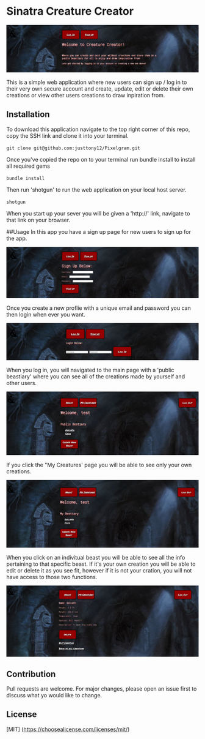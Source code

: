# Sinatra Creature Creator

![ home page of app](/readmePics/readmeMain.PNG)

This is a simple web application where new users can sign up / log in to their very own secure account and create, update, edit or delete their own creations or view other users creations to draw inpiration from.

## Installation

To download this application navigate to the top right corner of this repo, copy the SSH link and clone it into your terminal.

` git clone git@github.com:justtony12/Pixelgram.git `

Once you've copied the repo on to your terminal run bundle install to install all required gems

` bundle install `

Then run 'shotgun' to run the web application on your local host server.

` shotgun `

When you start up your sever you will be given a 'http://' link, navigate to that link on your browser.

##Usage
In this app you have a sign up page for new users to sign up for the app.

![ sign up page of app](/readmePics/signupPage.PNG)

Once you create a new proflie with a unique email and password you can then login when ever you want.

![ login page of app](/readmePics/loginPage.PNG)

When you log in, you will navigated to the main page with a 'public beastiary' where you can see all of the creations made by yourself and other users.

![ public page of app](/readmePics/publicPage.PNG)

If you click the "My Creatures' page you will be able to see only your own creations.

![ my page of app](/readmePics/myPage.PNG)

When you click on an indivitual beast you will be able to see all the info pertaining to that specific beast. If it's your own creation you will be able to edit or delete it as you see fit, however if it is not your cration, you will not have access to those two functions.

![ info page of app](/readmePics/infoPage.PNG)

## Contribution

Pull requests are welcome. For major changes, please open an issue first to discuss what yo would like to change.

## License

[MIT]
(https://choosealicense.com/licenses/mit/)